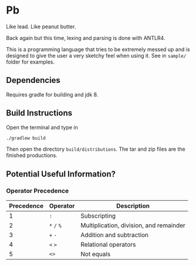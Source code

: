 # Pb
Like lead. Like peanut butter. 

Back again but this time, lexing and parsing is done with ANTLR4.

This is a programming language that tries to be extremely messed up and is designed to give the user a very sketchy feel when using it.
See in `sample/` folder for examples.

## Dependencies

Requires gradle for building and jdk 8.

## Build Instructions

Open the terminal and type in

```sh
./gradlew build
```

Then open the directory `build/distributions`.
The tar and zip files are the finished productions.

## Potential Useful Information?

### Operator Precedence

| Precedence  | Operator  | Description  |
|-------------|-----------|--------------|
|      1      |    `:`    | Subscripting |
|      2      |`*` `/` `%`| Multiplication, division, and remainder |
|      3      |  `+` `-`  | Addition and subtraction |
|      4      |  `<` `>`  | Relational operators |
|      5      |   `<>`    |  Not equals  |

